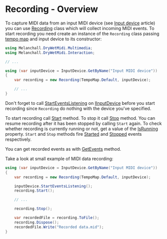 ﻿---
uid: a_recording_overview
---

# Recording - Overview

To capture MIDI data from an input MIDI device (see [Input device](xref:a_dev_input) article) you can use [Recording](xref:Melanchall.DryWetMidi.Multimedia.Recording) class which will collect incoming MIDI events. To start recording you need create an instance of the `Recording` class passing [tempo map](xref:Melanchall.DryWetMidi.Interaction.TempoMap) and input device to its constructor:

```csharp
using Melanchall.DryWetMidi.Multimedia;
using Melanchall.DryWetMidi.Interaction;

// ...

using (var inputDevice = InputDevice.GetByName("Input MIDI device"))
{
    var recording = new Recording(TempoMap.Default, inputDevice);

    // ...
}
```

Don't forget to call [StartEventsListening](xref:Melanchall.DryWetMidi.Multimedia.IInputDevice.StartEventsListening) on [IInputDevice](xref:Melanchall.DryWetMidi.Multimedia.IInputDevice) before you start recording since `Recording` do nothing with the device you've specified.

To start recording call [Start](xref:Melanchall.DryWetMidi.Multimedia.Recording.Start) method. To stop it call [Stop](xref:Melanchall.DryWetMidi.Multimedia.Recording.Stop) method. You can resume recording after it has been stopped by calling `Start` again. To check whether recording is currently running or not, get a value of the [IsRunning](xref:Melanchall.DryWetMidi.Multimedia.Recording.IsRunning) property. `Start` and `Stop` methods fire [Started](xref:Melanchall.DryWetMidi.Multimedia.Recording.Started) and [Stopped](xref:Melanchall.DryWetMidi.Multimedia.Recording.Stopped) events respectively.

You can get recorded events as with [GetEvents](xref:Melanchall.DryWetMidi.Multimedia.Recording.GetEvents) method.

Take a look at small example of MIDI data recording:

```csharp
using (var inputDevice = InputDevice.GetByName("Input MIDI device"))
{
    var recording = new Recording(TempoMap.Default, inputDevice);

    inputDevice.StartEventsListening();
    recording.Start();

    // ...

    recording.Stop();

    var recordedFile = recording.ToFile();
    recording.Dispose();
    recordedFile.Write("Recorded data.mid");
}
```